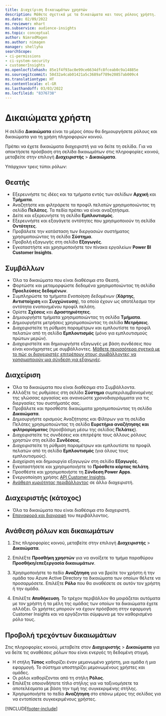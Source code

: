 ```yaml
---
title: Διαχείριση δικαιωμάτων χρηστών
description: Μάθετε σχετικά με τα δικαιώματα και τους ρόλους χρήστη.
ms.date: 02/09/2022
ms.reviewer: mhart
ms.subservice: audience-insights
ms.topic: conceptual
author: NimrodMagen
ms.author: nimagen
manager: shellyha
searchScope:
- ci-permissions
- ci-system-security
- customerInsights
ms.openlocfilehash: 85e1f4f93ac0e99ce6634dfc8fceab0c9a14885e
ms.sourcegitcommit: 50d32a4cab01421a5c3689af789e20857ab009c4
ms.translationtype: HT
ms.contentlocale: el-GR
ms.lasthandoff: 03/03/2022
ms.locfileid: "8376738"
---
```

# <a name="user-permissions"></a>Δικαιώματα χρήστη

Η σελίδα **Δικαιώματα** είναι το μέρος όπου θα δημιουργήσετε ρόλους και δικαιώματα για τη χρήση πληροφοριών κοινού.

Πρέπει να έχετε δικαιώματα διαχειριστή για να δείτε τη σελίδα. Για να αποκτήσετε πρόσβαση στη σελίδα δικαιωμάτων στις πληροφορίες κοινού, μεταβείτε στην επιλογή **Διαχειριστής** > **Δικαιώματα**.

Υπάρχουν τρεις τύποι ρόλων:

## <a name="viewer"></a>Θεατής

- Εξερευνήστε τις ιδέες και τα τμήματα εντός των σελίδων **Αρχική** και **Τμήματα**.
- Αναζητήστε και φιλτράρετε τα προφίλ πελατών χρησιμοποιώντας τη σελίδα **Πελάτες**. Τα πεδία πρέπει να είναι αναζητήσιμα.
- Δείτε και εξερευνήστε τη σελίδα **Εμπλουτισμός**.
- Εξερευνήστε και εξαγάγετε οντότητες που χρησιμοποιούν τη σελίδα **Οντότητες**.
- Προβάλετε την κατάσταση των διεργασιών συστήματος χρησιμοποιώντας τη σελίδα **Σύστημα**.
- Προβολή εξαγωγής στη σελίδα **Εξαγωγές**.
- Εγκαταστήστε και χρησιμοποιήστε τον πίνακα εργαλείων **Power BI Customer Insights**.

## <a name="contributor"></a>Συμβάλλων

- Όλα τα δικαιώματα που είναι διαθέσιμα στο Θεατή.
- Φορτώστε και μεταμορφώστε δεδομένα χρησιμοποιώντας τη σελίδα **Προελεύσεις δεδομένων**.
- Συμπληρώστε τα τμήματα *Ενοποίηση δεδομένων* (**Χάρτης**, **Αντιστοίχιση** και **Συγχώνευση**), τα οποία έχουν ως αποτέλεσμα την οντότητα ενοποιημένου προφίλ πελάτη.
- Ορίστε **Σχέσεις** και **Δραστηριότητες**.
- Δημιουργήστε τμήματα χρησιμοποιώντας τη σελίδα **Τμήματα**.
- Δημιουργήστε μετρήσεις χρησιμοποιώντας τη σελίδα **Μετρήσεις**.
- Διαχειριστείτε τη ρύθμιση παραμέτρων και εμπλουτίστε τα προφίλ πελατών από τη σελίδα **Εμπλουτισμός** (μόνο για εμπλουτισμούς πρώτων μερών).
- Διαχειριστείτε και δημιουργήστε εξαγωγές με βάση συνδέσεις που είναι κοινόχρηστες με συμβάλλοντες. [Μάθετε περισσότερα σχετικά με το πώς οι διαχειριστές επιτρέπουν στους συμβάλλοντες να χρησιμοποιούν μια σύνδεση για εξαγωγές](connections.md#allow-contributors-to-use-a-connection-for-exports).

## <a name="admin"></a>Διαχείριση

- Όλα τα δικαιώματα που είναι διαθέσιμα στο Συμβάλλοντα.
- Αλλάξτε τις ρυθμίσεις στη σελίδα **Σύστημα** συμπεριλαμβανομένης της γλώσσας εργασίας και ανανεώστε χρονοδιαγράμματα για τις διεργασίες του συστήματός σας.
- Προβάλετε και προσθέστε δικαιώματα χρησιμοποιώντας τη σελίδα **Δικαιώματα**.
- Δημιουργήστε ορισμούς Αναζήτησης και Φίλτρων για τη σελίδα Πελάτες χρησιμοποιώντας τη σελίδα **Ευρετήριο αναζήτησης και φιλτραρίσματος** (προσβάσιμη μέσω της σελίδας **Πελάτες**).
- Διαχειριστείτε τις συνδέσεις και επιτρέψτε τους άλλους ρόλους χρηστών στη σελίδα **Συνδέσεις**.
- Διαχειριστείτε τη ρύθμιση παραμέτρων και εμπλουτίστε τα προφίλ πελατών από τη σελίδα **Εμπλουτισμός** (για όλους τους εμπλουτισμούς).
- Διαχείριση και δημιουργία εξαγωγών στη σελίδα **Εξαγωγές**.
- Εγκαταστήσετε και χρησιμοποιήστε το **Πρόσθετο κάρτας πελάτη**.
- Προσθέστε και χρησιμοποιήστε τη **Σύνδεση Power Apps**.
- Ενεργοποίηση χρήσης [API Customer Insights](apis.md).
- [Ανάθεση κυριότητας περιβάλλοντος](manage-environments.md#change-the-owner-of-an-environment) σε άλλο διαχειριστή.

## <a name="admin-owner"></a>Διαχειριστής (κάτοχος)

- Όλα τα δικαιώματα που είναι διαθέσιμα στο διαχειριστή.
- [Επαναφορά και διαγραφή](manage-environments.md#reset-an-existing-environment) του περιβάλλοντος.

## <a name="assign-roles-and-permissions"></a>Ανάθεση ρόλων και δικαιωμάτων

1. Στις πληροφορίες κοινού, μεταβείτε στην επιλογή **Διαχειριστής** > **Δικαιώματα**.

1. Επιλέξτε **Προσθήκη χρηστών** για να ανοίξετε το τμήμα παραθύρου **Προσθήκη/επεξεργασία δικαιωμάτων**.

1. Χρησιμοποιήστε το πεδίο **Αναζήτηση** για να βρείτε τον χρήστη ή την ομάδα του Azure Active Directory τα δικαιώματα των οποίων θέλετε να προσαρμόσετε. Επιλέξτε **Ρόλο** που θα αναθέσετε σε αυτόν τον χρήστη ή την ομάδα.

1. Επιλέξτε **Αποθήκευση**. Το τρέχον περιβάλλον θα μοιράζεται αυτόματα με τον χρήστη ή τα μέλη της ομάδας των οποίων τα δικαιώματα έχετε αλλάξει. Οι χρήστες μπορούν να έχουν πρόσβαση στην εφαρμογή Customer Insights και να εργάζονται σύμφωνα με τον καθορισμένο ρόλο τους.

## <a name="view-current-permissions"></a>Προβολή τρεχόντων δικαιωμάτων

Στις πληροφορίες κοινού, μεταβείτε στον **Διαχειριστής** > **Δικαιώματα** για να δείτε τις αναθέσεις ρόλων που είναι ενεργές τη δεδομένη στιγμή.

- Η στήλη **Τύπος** καθορίζει έναν μεμονωμένο χρήστη, μια ομάδα ή μια εφαρμογή. Το σύστημα υποστηρίζει μεμονωμένους χρήστες και ομάδες.
- Οι ρόλοι καθορίζονται από τη στήλη **Ρόλος**.
- Επιλέξτε οποιονδήποτε τίτλο στήλης για να ταξινομήσετε τα αποτελέσματα με βάση την τιμή της συγκεκριμένης στήλης.
- Χρησιμοποιήστε το πεδίο **Αναζήτηση** στο επάνω μέρος της σελίδας για να εντοπίσετε συγκεκριμένους χρήστες.


[!INCLUDE[footer-include](../includes/footer-banner.md)]
